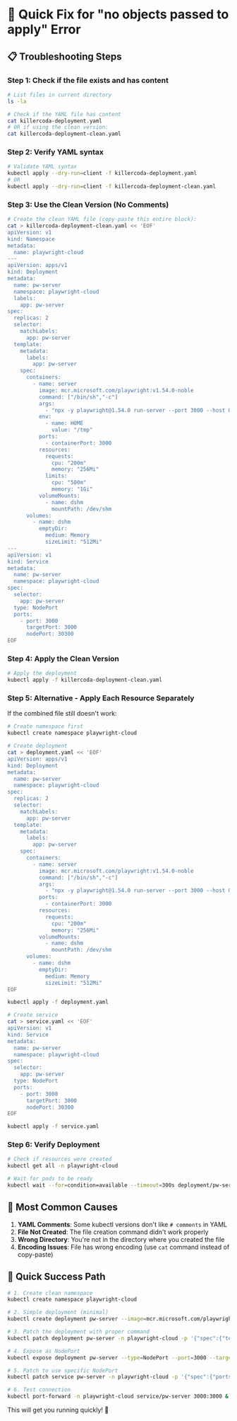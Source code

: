 # 🚨 Quick Fix for "no objects passed to apply" Error

## 📋 Troubleshooting Steps

### Step 1: Check if the file exists and has content
```bash
# List files in current directory
ls -la

# Check if the YAML file has content
cat killercoda-deployment.yaml
# OR if using the clean version:
cat killercoda-deployment-clean.yaml
```

### Step 2: Verify YAML syntax
```bash
# Validate YAML syntax
kubectl apply --dry-run=client -f killercoda-deployment.yaml
# OR
kubectl apply --dry-run=client -f killercoda-deployment-clean.yaml
```

### Step 3: Use the Clean Version (No Comments)
```bash
# Create the clean YAML file (copy-paste this entire block):
cat > killercoda-deployment-clean.yaml << 'EOF'
apiVersion: v1
kind: Namespace
metadata:
  name: playwright-cloud
---
apiVersion: apps/v1
kind: Deployment
metadata:
  name: pw-server
  namespace: playwright-cloud
  labels:
    app: pw-server
spec:
  replicas: 2
  selector:
    matchLabels:
      app: pw-server
  template:
    metadata:
      labels:
        app: pw-server
    spec:
      containers:
        - name: server
          image: mcr.microsoft.com/playwright:v1.54.0-noble
          command: ["/bin/sh","-c"]
          args:
            - "npx -y playwright@1.54.0 run-server --port 3000 --host 0.0.0.0"
          env:
            - name: HOME
              value: "/tmp"
          ports:
            - containerPort: 3000
          resources:
            requests:
              cpu: "200m"
              memory: "256Mi"
            limits:
              cpu: "500m"
              memory: "1Gi"
          volumeMounts:
            - name: dshm
              mountPath: /dev/shm
      volumes:
        - name: dshm
          emptyDir:
            medium: Memory
            sizeLimit: "512Mi"
---
apiVersion: v1
kind: Service
metadata:
  name: pw-server
  namespace: playwright-cloud
spec:
  selector:
    app: pw-server
  type: NodePort
  ports:
    - port: 3000
      targetPort: 3000
      nodePort: 30300
EOF
```

### Step 4: Apply the Clean Version
```bash
# Apply the deployment
kubectl apply -f killercoda-deployment-clean.yaml
```

### Step 5: Alternative - Apply Each Resource Separately
If the combined file still doesn't work:

```bash
# Create namespace first
kubectl create namespace playwright-cloud

# Create deployment
cat > deployment.yaml << 'EOF'
apiVersion: apps/v1
kind: Deployment
metadata:
  name: pw-server
  namespace: playwright-cloud
spec:
  replicas: 2
  selector:
    matchLabels:
      app: pw-server
  template:
    metadata:
      labels:
        app: pw-server
    spec:
      containers:
        - name: server
          image: mcr.microsoft.com/playwright:v1.54.0-noble
          command: ["/bin/sh","-c"]
          args:
            - "npx -y playwright@1.54.0 run-server --port 3000 --host 0.0.0.0"
          ports:
            - containerPort: 3000
          resources:
            requests:
              cpu: "200m"
              memory: "256Mi"
          volumeMounts:
            - name: dshm
              mountPath: /dev/shm
      volumes:
        - name: dshm
          emptyDir:
            medium: Memory
            sizeLimit: "512Mi"
EOF

kubectl apply -f deployment.yaml

# Create service
cat > service.yaml << 'EOF'
apiVersion: v1
kind: Service
metadata:
  name: pw-server
  namespace: playwright-cloud
spec:
  selector:
    app: pw-server
  type: NodePort
  ports:
    - port: 3000
      targetPort: 3000
      nodePort: 30300
EOF

kubectl apply -f service.yaml
```

### Step 6: Verify Deployment
```bash
# Check if resources were created
kubectl get all -n playwright-cloud

# Wait for pods to be ready
kubectl wait --for=condition=available --timeout=300s deployment/pw-server -n playwright-cloud
```

## 🎯 Most Common Causes

1. **YAML Comments**: Some kubectl versions don't like `# comments` in YAML
2. **File Not Created**: The file creation command didn't work properly
3. **Wrong Directory**: You're not in the directory where you created the file
4. **Encoding Issues**: File has wrong encoding (use `cat` command instead of copy-paste)

## 🚀 Quick Success Path

```bash
# 1. Create clean namespace
kubectl create namespace playwright-cloud

# 2. Simple deployment (minimal)
kubectl create deployment pw-server --image=mcr.microsoft.com/playwright:v1.54.0-noble --port=3000 -n playwright-cloud

# 3. Patch the deployment with proper command
kubectl patch deployment pw-server -n playwright-cloud -p '{"spec":{"template":{"spec":{"containers":[{"name":"playwright","command":["/bin/sh","-c"],"args":["npx -y playwright@1.54.0 run-server --port 3000 --host 0.0.0.0"]}]}}}}'

# 4. Expose as NodePort
kubectl expose deployment pw-server --type=NodePort --port=3000 --target-port=3000 -n playwright-cloud

# 5. Patch to use specific NodePort
kubectl patch service pw-server -n playwright-cloud -p '{"spec":{"ports":[{"port":3000,"nodePort":30300}]}}'

# 6. Test connection
kubectl port-forward -n playwright-cloud service/pw-server 3000:3000 &
```

This will get you running quickly! 🎉
